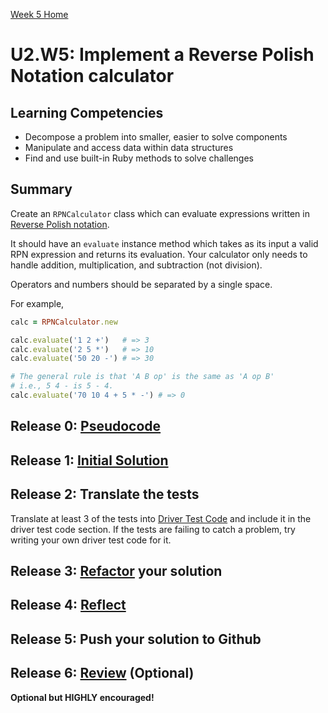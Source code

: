 [Week 5 Home](../)

# U2.W5: Implement a Reverse Polish Notation calculator


## Learning Competencies
- Decompose a problem into smaller, easier to solve components
- Manipulate and access data within data structures
- Find and use built-in Ruby methods to solve challenges

## Summary
Create an `RPNCalculator` class which can evaluate expressions written in [Reverse Polish notation](http://en.wikipedia.org/wiki/Reverse_Polish_notation).

It should have an `evaluate` instance method which takes as its input a valid RPN expression and returns its evaluation.  Your calculator only needs to handle addition, multiplication, and subtraction (not division).

Operators and numbers should be separated by a single space.

For example,

```ruby
calc = RPNCalculator.new

calc.evaluate('1 2 +')   # => 3
calc.evaluate('2 5 *')   # => 10
calc.evaluate('50 20 -') # => 30

# The general rule is that 'A B op' is the same as 'A op B'
# i.e., 5 4 - is 5 - 4.
calc.evaluate('70 10 4 + 5 * -') # => 0
```

## Release 0: [Pseudocode](https://github.com/Devbootcamp/phase-0-handbook/blob/master/coding-references/pseudocode.md)

## Release 1: [Initial Solution](https://github.com/Devbootcamp/phase-0-handbook/blob/master/coding-references/initial-solution.md)

## Release 2: Translate the tests

Translate at least 3 of the tests into [Driver Test Code](https://github.com/Devbootcamp/phase-0-handbook/blob/master/coding-references/driver-code.md) and include it in the driver test code section. If the tests are failing to catch a problem, try writing your own driver test code for it.

## Release 3: [Refactor](https://github.com/Devbootcamp/phase-0-handbook/blob/master/coding-references/refactoring.md) your solution

## Release 4: [Reflect](https://github.com/Devbootcamp/phase-0-handbook/blob/master/coding-references/reflection-guidelines.md)

## Release 5: Push your solution to Github

## Release 6: [Review](https://github.com/Devbootcamp/phase-0-handbook/blob/master/coding-references/review.md) (Optional)
**Optional but HIGHLY encouraged!**